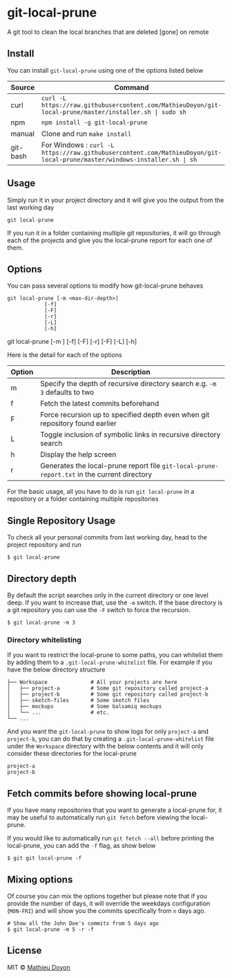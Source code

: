 # git-local-prune

A git tool to clean the local branches that are deleted [gone] on remote

## Install

You can install `git-local-prune` using one of the options listed below

| Source   | Command                                                                                                                  |
| -------- | ------------------------------------------------------------------------------------------------------------------------ |
| curl     | `curl -L https://raw.githubusercontent.com/MathieuDoyon/git-local-prune/master/installer.sh \| sudo sh`                  |
| npm      | `npm install -g git-local-prune`                                                                                         |
| manual   | Clone and run `make install`                                                                                             |
| git-bash | For Windows : `curl -L https://raw.githubusercontent.com/MathieuDoyon/git-local-prune/master/windows-installer.sh \| sh` |

<!-- TODO add brew tap etc. -->
<!-- | brew | `brew update && brew install git-local-prune` | -->
<!-- | aur | `pacaur -S git-local-prune-git` | -->

## Usage

Simply run it in your project directory and it will give you the output from the last working day

```shell
git local-prune
```

If you run it in a folder containing multiple git repositories, it will go through each of the projects and give you the local-prune report for each one of them.

## Options

You can pass several options to modify how git-local-prune behaves

```shell
git local-prune [-m <max-dir-depth>]
            [-f]
            [-F]
            [-r]
            [-L]
            [-h]
```

git local-prune [-m <max-dir-depth>] [-f] [-F] [-r] [-F] [-L] [-h]

Here is the detail for each of the options

| Option | Description                                                                                 |
| ------ | ------------------------------------------------------------------------------------------- |
| m      | Specify the depth of recursive directory search e.g. `-m 3` defaults to two                 |
| f      | Fetch the latest commits beforehand                                                         |
| F      | Force recursion up to specified depth even when git repository found earlier                |
| L      | Toggle inclusion of symbolic links in recursive directory search                            |
| h      | Display the help screen                                                                     |
| r      | Generates the local-prune report file `git-local-prune-report.txt` in the current directory |

For the basic usage, all you have to do is run `git local-prune` in a repository or a folder containing multiple repositories

## Single Repository Usage

To check all your personal commits from last working day, head to the project repository and run

```shell
$ git local-prune
```

## Directory depth

By default the script searches only in the current directory or one
level deep. If you want to increase that, use the `-m` switch.
If the base directory is a git repository you can use the `-F` switch to force the recursion.

```shell
$ git local-prune -m 3
```

### Directory whitelisting

If you want to restrict the local-prune to some paths, you can whitelist them by adding them to a `.git-local-prune-whitelist` file. For example if you have the below directory structure

    ├── Workspace              # All your projects are here
    │   ├── project-a          # Some git repository called project-a
    │   ├── project-b          # Some git repository called project-b
    │   ├── sketch-files       # Some sketch files
    │   ├── mockups            # Some balsamiq mockups
    │   └── ...                # etc.
    └── ...

And you want the `git-local-prune` to show logs for only `project-a` and `project-b`, you can do that by creating a `.git-local-prune-whitelist` file under the `Workspace` directory with the below contents and it will only consider these directories for the local-prune

```
project-a
project-b
```

## Fetch commits before showing local-prune

If you have many repositories that you want to generate a local-prune for, it may be useful to automatically run `git fetch` before viewing the local-prune.

If you would like to automatically run `git fetch --all` before printing the local-prune, you can add the `-f` flag, as show below

```shell
$ git git local-prune -f
```

## Mixing options

Of course you can mix the options together but please note that if you provide the number of days, it will override the weekdays configuration (`MON-FRI`) and will show you the commits specifically from `n` days ago.

```shell
# Show all the John Doe's commits from 5 days ago
$ git local-prune -m 5 -r -f
```

## License

MIT © [Mathieu Doyon](https://github.com/MathieuDoyon)
